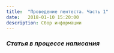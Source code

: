 ```yaml
---
title:  "Проведение пентеста. Часть 1"
date:   2018-01-10 15:20:00
description: Сбор информации
---
```


### *Статья в процессе написания* 
